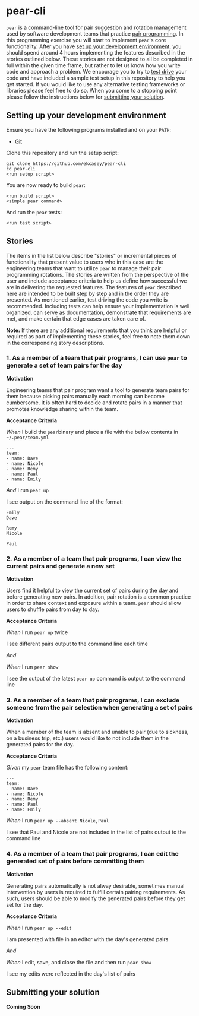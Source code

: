 # pear-cli

`pear` is a command-line tool for pair suggestion and rotation management used by software development teams that practice [pair programming](https://en.wikipedia.org/wiki/Pair_programming). In this programming exercise you will start to implement `pear`'s core functionality. After you have [set up your development environment](#setting-up-your-development-environment), you should spend around 4 hours implementing the features described in the stories outlined below. These stories are not designed to all be completed in full within the given time frame, but rather to let us know how you write code and approach a problem. We encourage you to try to [test drive](https://en.wikipedia.org/wiki/Test-driven_development) your code and have included a sample test setup in this repository to help you get started. If you would like to use any alternative testing frameworks or libraries please feel free to do so. When you come to a stopping point please follow the instructions below for [submitting your solution](#submitting-your-solution).


## Setting up your development environment

Ensure you have the following programs installed and on your `PATH`:

- [Git](https://git-scm.com/book/en/v2/Getting-Started-Installing-Git)

Clone this repository and run the setup script:

```
git clone https://github.com/ekcasey/pear-cli
cd pear-cli
<run setup script>
```

You are now ready to build `pear`:

```
<run build script>
<simple pear command>
```

And run the `pear` tests:

```
<run test script>
```

## Stories

The items in the list below describe "stories" or incremental pieces of functionality that present value to users who in this case are the engineering teams that want to utilize `pear` to manage their pair programming rotations. The stories are written from the perspective of the user and include acceptance criteria to help us define how successful we are in delivering the requested features. The features of `pear` described here are intended to be built step by step and in the order they are presented. As mentioned earlier, test driving the code you write is recommended. Including tests can help ensure your implementation is well organized, can serve as documentation, demonstrate that requirements are met, and make certain that edge cases are taken care of. 

**Note:** If there are any additional requirements that you think are helpful or required as part of implementing these stories, feel free to note them down in the corresponding story descriptions.

### 1. As a member of a team that pair programs, I can use `pear` to generate a set of team pairs for the day

**Motivation**

Engineering teams that pair program want a tool to generate team pairs for them because picking pairs manually each morning can become cumbersome. It is often hard to decide and rotate pairs in a manner that promotes knowledge sharing within the team.

**Acceptance Criteria**

*When* I build the `pear`binary and place a file with the below contents in `~/.pear/team.yml`

```
---
team:
- name: Dave
- name: Nicole
- name: Remy
- name: Paul
- name: Emily
```

*And* I run `pear up`

I see output on the command line of the format:

```
Emily
Dave

Remy
Nicole

Paul
```

### 2. As a member of a team that pair programs, I can view the current pairs and generate a new set

**Motivation**

Users find it helpful to view the current set of pairs during the day and before generating new pairs. In addition, pair rotation is a common practice in order to share context and exposure within a team. `pear` should allow users to shuffle pairs from day to day.

**Acceptance Criteria**

*When* I run `pear up` twice

I see different pairs output to the command line each time

*And*

*When* I run `pear show`

I see the output of the latest `pear up` command is output to the command line

### 3. As a member of a team that pair programs, I can exclude someone from the pair selection when generating a set of pairs

**Motivation**

When a member of the team is absent and unable to pair (due to sickness, on a business trip, etc.) users would like to not include them in the generated pairs for the day.

**Acceptance Criteria**

*Given* my `pear` team file has the following content:

```
---
team:
- name: Dave
- name: Nicole
- name: Remy
- name: Paul
- name: Emily
```

*When* I run `pear up --absent Nicole,Paul`

I see that Paul and Nicole are not included in the list of pairs output to the command line

### 4. As a member of a team that pair programs, I can edit the generated set of pairs before committing them

**Motivation**

Generating pairs automatically is not alway desirable, sometimes manual intervention by users is required to fulfill certain pairing requirements. As such, users should be able to modify the generated pairs before they get set for the day.

**Acceptance Criteria**

*When* I run `pear up --edit`

I am presented with file in an editor with the day's generated pairs

*And*

*When* I edit, save, and close the file and then run `pear show`

I see my edits were reflected in the day's list of pairs

## Submitting your solution

**Coming Soon**
